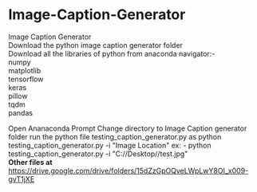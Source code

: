 # Image-Caption-Generator
Image Caption Generator<br>
Download the python image caption generator folder<br>
Download all the libraries of python from anaconda navigator:-<br>
numpy<br>
matplotlib<br>
tensorflow<br>
keras<br>
pillow<br>
tqdm<br>
pandas<br>

Open Ananaconda Prompt
Change directory to Image Caption generator folder
run the python file testing_caption_generator.py as
		python testing_caption_generator.py -i "Image Location"
		ex: - python testing_caption_generator.py -i "C://Desktop//test.jpg" <br>
**Other files at**
https://drive.google.com/drive/folders/15dZzGpOQveLWpLwY8OI_x009-gvT1jXE
